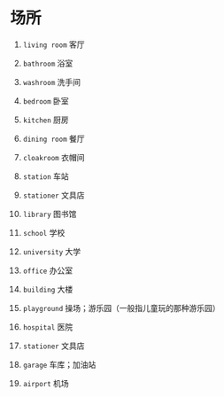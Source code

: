 # 场所

1. `living room` 客厅

2. `bathroom` 浴室

3. `washroom` 洗手间

4. `bedroom` 卧室

5. `kitchen` 厨房

6. `dining room` 餐厅

7. `cloakroom` 衣帽间

8. `station` 车站

9. `stationer` 文具店

10. `library` 图书馆

11. `school` 学校

12. `university` 大学

13. `office` 办公室

14. `building` 大楼

15. `playground` 操场；游乐园（一般指儿童玩的那种游乐园）

16. `hospital` 医院

17. `stationer` 文具店

18. `garage` 车库；加油站

19. `airport` 机场

